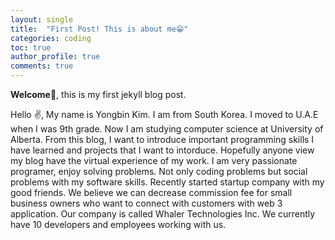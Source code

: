 ```yaml
---
layout: single
title:  "First Post! This is about me😁"
categories: coding
toc: true
author_profile: true
comments: true
---
```

**Welcome🙌**, this is my first jekyll blog post.

Hello ✌️, 
My name is Yongbin Kim. I am from South Korea. I moved to U.A.E when I was 9th grade. 
Now I am studying computer science at University of Alberta. From this blog, I want to
introduce important programming skills I have learned and projects that I want to intorduce.
Hopefully anyone view my blog have the virtual experience of my work. 
I am very passionate programer, enjoy solving problems. Not only coding problems but
social problems with my software skills. Recently started startup company with my good friends.
We believe we can decrease commission fee for small business owners who want to connect
with customers with web 3 application. Our company is called Whaler Technologies Inc. 
We currently have 10 developers and employees working with us.

